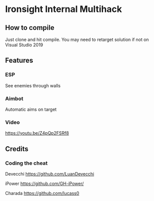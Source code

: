 Ironsight Internal Multihack
==================================

How to compile
--------------

Just clone and hit compile.
You may need to retarget solution if not on Visual Studio 2019

Features
--------

### ESP

See enemies through walls

### Aimbot

Automatic aims on target

### Video

https://youtu.be/Z4pQp2FSRf8

Credits
--------------

### Coding the cheat
Devecchi https://github.com/LuanDevecchi

iPower https://github.com/GH-iPower/

Charada https://github.com/lucass0
